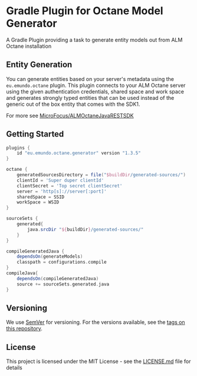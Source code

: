 # Gradle Plugin for Octane Model Generator

A Gradle Plugin providing a task to generate entity models out from ALM Octane installation

## Entity Generation

You can generate entities based on your server's metadata using the `eu.emundo.octane` plugin.
This plugin connects to your ALM Octane server using the given authentication credentials, shared space and work space
and generates strongly typed entities that can be used instead of the generic out of the box entity that comes
with the SDK1.

For more see [MicroFocus/ALMOctaneJavaRESTSDK](https://github.com/MicroFocus/ALMOctaneJavaRESTSDK)

## Getting Started

```groovy
plugins {
    id "eu.emundo.octane.generator" version "1.3.5"
}

octane {
    generatedSourcesDirectory = file("$buildDir/generated-sources/")
    clientId = 'Super duper clientId'
    clientSecret = 'Top secret clientSecret'
    server = 'http[s]://server[:port]'
    sharedSpace = SSID
    workSpace = WSID
}

sourceSets {
    generated{
        java.srcDir "${buildDir}/generated-sources/"
    }
}

compileGeneratedJava {
    dependsOn(generateModels)
    classpath = configurations.compile
}
compileJava{
    dependsOn(compileGeneratedJava)
    source += sourceSets.generated.java
}
```

## Versioning

We use [SemVer](http://semver.org/) for versioning. For the versions available, see the [tags on this repository](https://github.com/emundo/7z-gradle-plugin/releases).

## License

This project is licensed under the MIT License - see the [LICENSE.md](LICENSE.md) file for details
